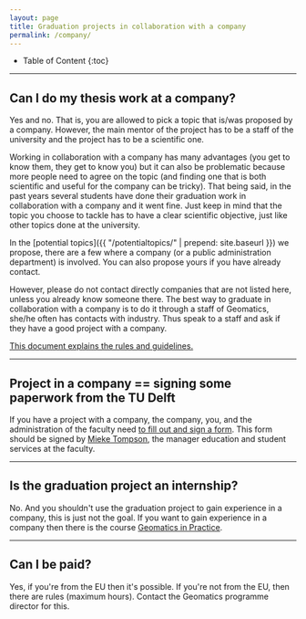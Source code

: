 ```yaml
---
layout: page
title: Graduation projects in collaboration with a company
permalink: /company/
---
```



<div class="box" markdown="1"> 

* Table of Content
{:toc}

</div>

- - -


## Can I do my thesis work at a company?

Yes and no. That is, you are allowed to pick a topic that is/was proposed by a company.
However, the main mentor of the project has to be a staff of the university and the project has to be a scientific one.

Working in collaboration with a company has many advantages (you get to know them, they get to know you) but it can also be problematic because more people need to agree on the topic (and finding one that is both scientific and useful for the company can be tricky).
That being said, in the past years several students have done their graduation work in collaboration with a company and it went fine.
Just keep in mind that the topic you choose to tackle has to have a clear scientific objective, just like other topics done at the university.

In the [potential topics]({{ "/potentialtopics/" | prepend: site.baseurl }}) we propose, there are a few where a company (or a public administration department) is involved.
You can also propose yours if you have already contact.

However, please do not contact directly companies that are not listed here, unless you already know someone there.
The best way to graduate in collaboration with a company is to do it through a staff of Geomatics, she/he often has contacts with industry.
Thus speak to a staff and ask if they have a good project with a company.

[This document explains the rules and guidelines.](O&S_rules_guidelines_graduating_company.pdf)

- - -

## Project in a company == signing some paperwork from the TU Delft

If you have a project with a company, the company, you, and the administration of the faculty need [to fill out and sign a form](20180529_Internship_Agreement.pdf).
This form should be signed by [Mieke Tompson](mailto:m.tompson@tudelft.nl), the manager education and student services at the faculty.

- - -

## Is the graduation project an internship?

No. 
And you shouldn't use the graduation project to gain experience in a company, this is just not the goal. 
If you want to gain experience in a company then there is the course [Geomatics in Practice](https://studiegids.tudelft.nl/a101_displayCourse.do?course_id=49112).

- - - 

## Can I be paid?

Yes, if you're from the EU then it's possible.
If you're not from the EU, then there are rules (maximum hours).
Contact the Geomatics programme director for this.
